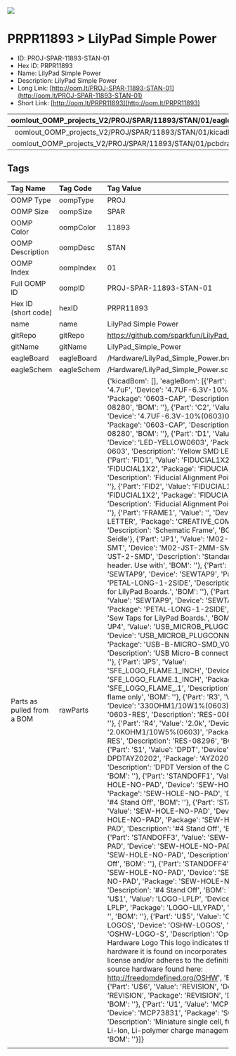 


  
![][im]
# PRPR11893 > LilyPad Simple Power

- ID: PROJ-SPAR-11893-STAN-01
- Hex ID: PRPR11893
- Name: LilyPad Simple Power
- Description: LilyPad Simple Power
- Long Link: [http://oom.lt/PROJ-SPAR-11893-STAN-01](http://oom.lt/PROJ-SPAR-11893-STAN-01)
- Short Link: [http://oom.lt/PRPR11893](http://oom.lt/PRPR11893)
  

|oomlout_OOMP_projects_V2/PROJ/SPAR/11893/STAN/01/eagleImage.png|oomlout_OOMP_projects_V2/PROJ/SPAR/11893/STAN/01/eagleSchemImage.png|oomlout_OOMP_projects_V2/PROJ/SPAR/11893/STAN/01/kicadPcb3dFront.png|oomlout_OOMP_projects_V2/PROJ/SPAR/11893/STAN/01/kicadPcb3dBack.png|
| :---: | :---: | :---: | :---: |
|oomlout_OOMP_projects_V2/PROJ/SPAR/11893/STAN/01/kicadPcb3d.png|oomlout_OOMP_projects_V2/PROJ/SPAR/11893/STAN/01/bomBack.png|oomlout_OOMP_projects_V2/PROJ/SPAR/11893/STAN/01/bomFront.png|oomlout_OOMP_projects_V2/PROJ/SPAR/11893/STAN/01/pcbdraw.svg|
|oomlout_OOMP_projects_V2/PROJ/SPAR/11893/STAN/01/pcbdrawBack.svg||||

## Tags
  

|Tag Name|Tag Code|Tag Value|
| :--- | :--- | :--- |
|OOMP Type|oompType|PROJ|
|OOMP Size|oompSize|SPAR|
|OOMP Color|oompColor|11893|
|OOMP Description|oompDesc|STAN|
|OOMP Index|oompIndex|01|
|Full OOMP ID|oompID|PROJ-SPAR-11893-STAN-01|
|Hex ID (short code)|hexID|PRPR11893|
|name|name|LilyPad Simple Power|
|gitRepo|gitRepo|https://github.com/sparkfun/LilyPad_Simple_Power|
|gitName|gitName|LilyPad_Simple_Power|
|eagleBoard|eagleBoard|/Hardware/LilyPad_Simple_Power.brd|
|eagleSchem|eagleSchem|/Hardware/LilyPad_Simple_Power.sch|
|Parts as pulled from a BOM|rawParts|{'kicadBom': [], 'eagleBom': [{'Part': 'C1', 'Value': '4.7uF', 'Device': '4.7UF-6.3V-10%(0603)0603', 'Package': '0603-CAP', 'Description': 'CAP-08280', 'BOM': ''}, {'Part': 'C2', 'Value': '4.7uF', 'Device': '4.7UF-6.3V-10%(0603)0603', 'Package': '0603-CAP', 'Description': 'CAP-08280', 'BOM': ''}, {'Part': 'D1', 'Value': 'Yellow', 'Device': 'LED-YELLOW0603', 'Package': 'LED-0603', 'Description': 'Yellow SMD LEDs', 'BOM': ''}, {'Part': 'FID1', 'Value': 'FIDUCIAL1X2', 'Device': 'FIDUCIAL1X2', 'Package': 'FIDUCIAL-1X2', 'Description': 'Fiducial Alignment Points', 'BOM': ''}, {'Part': 'FID2', 'Value': 'FIDUCIAL1X2', 'Device': 'FIDUCIAL1X2', 'Package': 'FIDUCIAL-1X2', 'Description': 'Fiducial Alignment Points', 'BOM': ''}, {'Part': 'FRAME1', 'Value': '', 'Device': 'FRAME-LETTER', 'Package': 'CREATIVE_COMMONS', 'Description': 'Schematic Frame', 'BOM': 'Nathan Seidle'}, {'Part': 'JP1', 'Value': 'M02-JST-2MM-SMT', 'Device': 'M02-JST-2MM-SMT', 'Package': 'JST-2-SMD', 'Description': 'Standard 2-pin 0.1 header. Use with', 'BOM': ''}, {'Part': 'JP2', 'Value': 'SEWTAP9', 'Device': 'SEWTAP9', 'Package': 'PETAL-LONG-1-2SIDE', 'Description': 'Sew Taps for LilyPad Boards.', 'BOM': ''}, {'Part': 'JP3', 'Value': 'SEWTAP9', 'Device': 'SEWTAP9', 'Package': 'PETAL-LONG-1-2SIDE', 'Description': 'Sew Taps for LilyPad Boards.', 'BOM': ''}, {'Part': 'JP4', 'Value': 'USB_MICROB_PLUGCONN-11752', 'Device': 'USB_MICROB_PLUGCONN-11752', 'Package': 'USB-B-MICRO-SMD_V03', 'Description': 'USB Micro-B connectors', 'BOM': ''}, {'Part': 'JP5', 'Value': 'SFE_LOGO_FLAME.1_INCH', 'Device': 'SFE_LOGO_FLAME.1_INCH', 'Package': 'SFE_LOGO_FLAME_.1', 'Description': 'SFE Logo, flame only', 'BOM': ''}, {'Part': 'R3', 'Value': '330', 'Device': '330OHM1/10W1%(0603)', 'Package': '0603-RES', 'Description': 'RES-00818', 'BOM': ''}, {'Part': 'R4', 'Value': '2.0k', 'Device': '2.0KOHM1/10W5%(0603)', 'Package': '0603-RES', 'Description': 'RES-08296', 'BOM': ''}, {'Part': 'S1', 'Value': 'DPDT', 'Device': 'SWITCH-DPDTAYZ0202', 'Package': 'AYZ0202', 'Description': 'DPDT Version of the COM-00597', 'BOM': ''}, {'Part': 'STANDOFF1', 'Value': 'SEW-HOLE-NO-PAD', 'Device': 'SEW-HOLE-NO-PAD', 'Package': 'SEW-HOLE-NO-PAD', 'Description': '#4 Stand Off', 'BOM': ''}, {'Part': 'STANDOFF2', 'Value': 'SEW-HOLE-NO-PAD', 'Device': 'SEW-HOLE-NO-PAD', 'Package': 'SEW-HOLE-NO-PAD', 'Description': '#4 Stand Off', 'BOM': ''}, {'Part': 'STANDOFF3', 'Value': 'SEW-HOLE-NO-PAD', 'Device': 'SEW-HOLE-NO-PAD', 'Package': 'SEW-HOLE-NO-PAD', 'Description': '#4 Stand Off', 'BOM': ''}, {'Part': 'STANDOFF4', 'Value': 'SEW-HOLE-NO-PAD', 'Device': 'SEW-HOLE-NO-PAD', 'Package': 'SEW-HOLE-NO-PAD', 'Description': '#4 Stand Off', 'BOM': ''}, {'Part': 'U$1', 'Value': 'LOGO-LPLP', 'Device': 'LOGO-LPLP', 'Package': 'LOGO-LILYPAD', 'Description': '', 'BOM': ''}, {'Part': 'U$5', 'Value': 'OSHW-LOGOS', 'Device': 'OSHW-LOGOS', 'Package': 'OSHW-LOGO-S', 'Description': 'Open Source Hardware Logo This logo indicates the piece of hardware it is found on incorporates a OSHW license and/or adheres to the definition of open source hardware found here: http://freedomdefined.org/OSHW', 'BOM': ''}, {'Part': 'U$6', 'Value': 'REVISION', 'Device': 'REVISION', 'Package': 'REVISION', 'Description': '', 'BOM': ''}, {'Part': 'U1', 'Value': 'MCP73831', 'Device': 'MCP73831', 'Package': 'SOT23-5', 'Description': 'Miniature single cell, fully integrated Li-Ion, Li-polymer charge management controller', 'BOM': ''}]}|
||||



[im]: PROJ/SPAR/11893/STAN/01/kicadPcb3d_450.png
